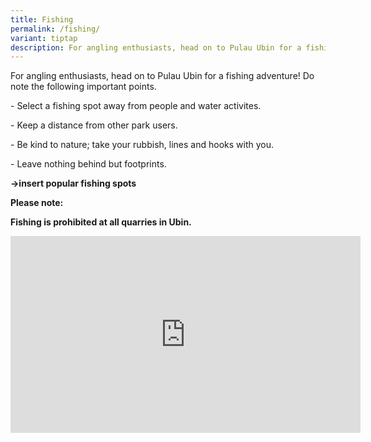 ```yaml
---
title: Fishing
permalink: /fishing/
variant: tiptap
description: For angling enthusiasts, head on to Pulau Ubin for a fishing adventure!
---
```

<p>For angling enthusiasts, head on to Pulau Ubin for a fishing adventure!
Do note the following important points.</p>
<p>- Select a fishing spot away from people and water activites.</p>
<p>- Keep a distance from other park users.</p>
<p>- Be kind to nature; take your rubbish, lines and hooks with you.</p>
<p>- Leave nothing behind but footprints.</p>
<p><strong>-&gt;insert popular fishing spots</strong>
</p>
<p><strong>Please note:</strong>
</p>
<p><strong>Fishing is prohibited at all quarries in Ubin.</strong>
</p>
<div class="iframe-wrapper">
<iframe height="315" width="560" allowfullscreen="true" frameborder="0" src="https://www.youtube.com/embed/D1WglDuKIbY?si=K5A5JLoPC9AzGnRI"></iframe>
</div>
<p></p>